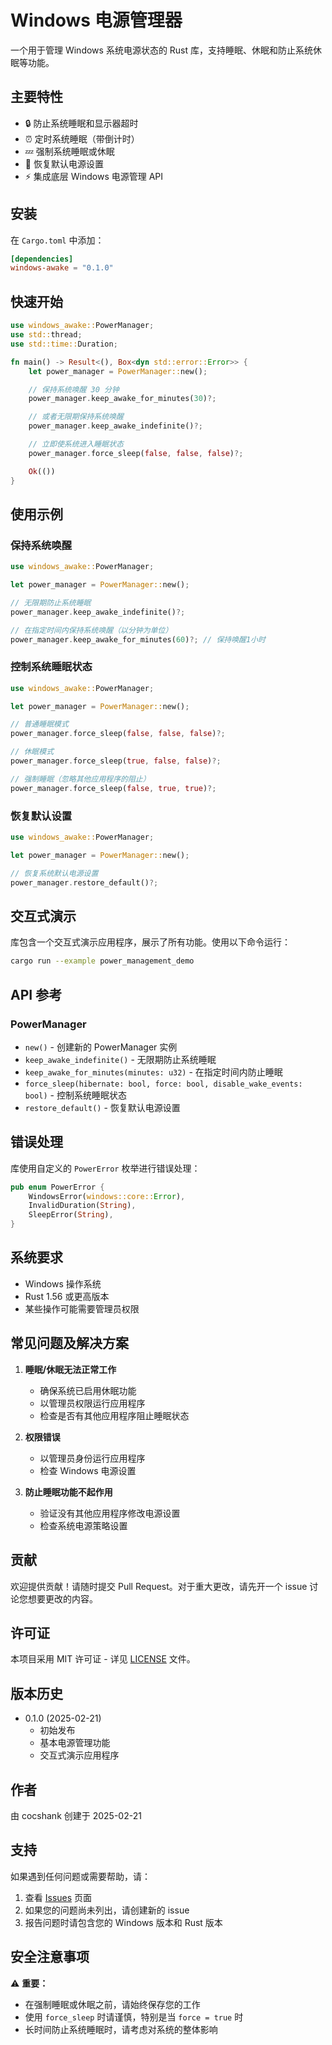 # Windows 电源管理器

一个用于管理 Windows 系统电源状态的 Rust 库，支持睡眠、休眠和防止系统休眠等功能。

## 主要特性

- 🔒 防止系统睡眠和显示器超时
- ⏰ 定时系统睡眠（带倒计时）
- 💤 强制系统睡眠或休眠
- 🔄 恢复默认电源设置
- ⚡ 集成底层 Windows 电源管理 API

## 安装

在 `Cargo.toml` 中添加：

```toml
[dependencies]
windows-awake = "0.1.0"
```

## 快速开始

```rust
use windows_awake::PowerManager;
use std::thread;
use std::time::Duration;

fn main() -> Result<(), Box<dyn std::error::Error>> {
    let power_manager = PowerManager::new();

    // 保持系统唤醒 30 分钟
    power_manager.keep_awake_for_minutes(30)?;

    // 或者无限期保持系统唤醒
    power_manager.keep_awake_indefinite()?;

    // 立即使系统进入睡眠状态
    power_manager.force_sleep(false, false, false)?;

    Ok(())
}
```

## 使用示例

### 保持系统唤醒

```rust
use windows_awake::PowerManager;

let power_manager = PowerManager::new();

// 无限期防止系统睡眠
power_manager.keep_awake_indefinite()?;

// 在指定时间内保持系统唤醒（以分钟为单位）
power_manager.keep_awake_for_minutes(60)?; // 保持唤醒1小时
```

### 控制系统睡眠状态

```rust
use windows_awake::PowerManager;

let power_manager = PowerManager::new();

// 普通睡眠模式
power_manager.force_sleep(false, false, false)?;

// 休眠模式
power_manager.force_sleep(true, false, false)?;

// 强制睡眠（忽略其他应用程序的阻止）
power_manager.force_sleep(false, true, true)?;
```

### 恢复默认设置

```rust
use windows_awake::PowerManager;

let power_manager = PowerManager::new();

// 恢复系统默认电源设置
power_manager.restore_default()?;
```

## 交互式演示

库包含一个交互式演示应用程序，展示了所有功能。使用以下命令运行：

```bash
cargo run --example power_management_demo
```

## API 参考

### PowerManager

- `new()` - 创建新的 PowerManager 实例
- `keep_awake_indefinite()` - 无限期防止系统睡眠
- `keep_awake_for_minutes(minutes: u32)` - 在指定时间内防止睡眠
- `force_sleep(hibernate: bool, force: bool, disable_wake_events: bool)` - 控制系统睡眠状态
- `restore_default()` - 恢复默认电源设置

## 错误处理

库使用自定义的 `PowerError` 枚举进行错误处理：

```rust
pub enum PowerError {
    WindowsError(windows::core::Error),
    InvalidDuration(String),
    SleepError(String),
}
```

## 系统要求

- Windows 操作系统
- Rust 1.56 或更高版本
- 某些操作可能需要管理员权限

## 常见问题及解决方案

1. **睡眠/休眠无法正常工作**
   - 确保系统已启用休眠功能
   - 以管理员权限运行应用程序
   - 检查是否有其他应用程序阻止睡眠状态

2. **权限错误**
   - 以管理员身份运行应用程序
   - 检查 Windows 电源设置

3. **防止睡眠功能不起作用**
   - 验证没有其他应用程序修改电源设置
   - 检查系统电源策略设置

## 贡献

欢迎提供贡献！请随时提交 Pull Request。对于重大更改，请先开一个 issue 讨论您想要更改的内容。

## 许可证

本项目采用 MIT 许可证 - 详见 [LICENSE](LICENSE) 文件。

## 版本历史

- 0.1.0 (2025-02-21)
  - 初始发布
  - 基本电源管理功能
  - 交互式演示应用程序

## 作者

由 cocshank 创建于 2025-02-21

## 支持

如果遇到任何问题或需要帮助，请：
1. 查看 [Issues](https://github.com/akirco/windows-awake/issues) 页面
2. 如果您的问题尚未列出，请创建新的 issue
3. 报告问题时请包含您的 Windows 版本和 Rust 版本

## 安全注意事项

⚠️ **重要：**
- 在强制睡眠或休眠之前，请始终保存您的工作
- 使用 `force_sleep` 时请谨慎，特别是当 `force = true` 时
- 长时间防止系统睡眠时，请考虑对系统的整体影响